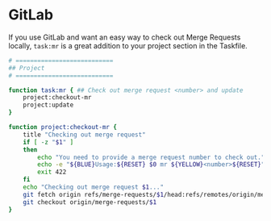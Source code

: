 # GitLab

If you use GitLab and want an easy way to check out Merge Requests locally,
`task:mr` is a great addition to your project section in the Taskfile.

```bash
# ===========================
## Project
# ===========================

function task:mr { ## Check out merge request <number> and update
	project:checkout-mr
	project:update
}

function project:checkout-mr {
	title "Checking out merge request"
	if [ -z "$1" ]
	then
		echo "You need to provide a merge request number to check out."
		echo -e "${BLUE}Usage:${RESET} $0 mr ${YELLOW}<number>${RESET}"
		exit 422
	fi
	echo "Checking out merge request $1..."
	git fetch origin refs/merge-requests/$1/head:refs/remotes/origin/merge-requests/$1
	git checkout origin/merge-requests/$1
}
```
